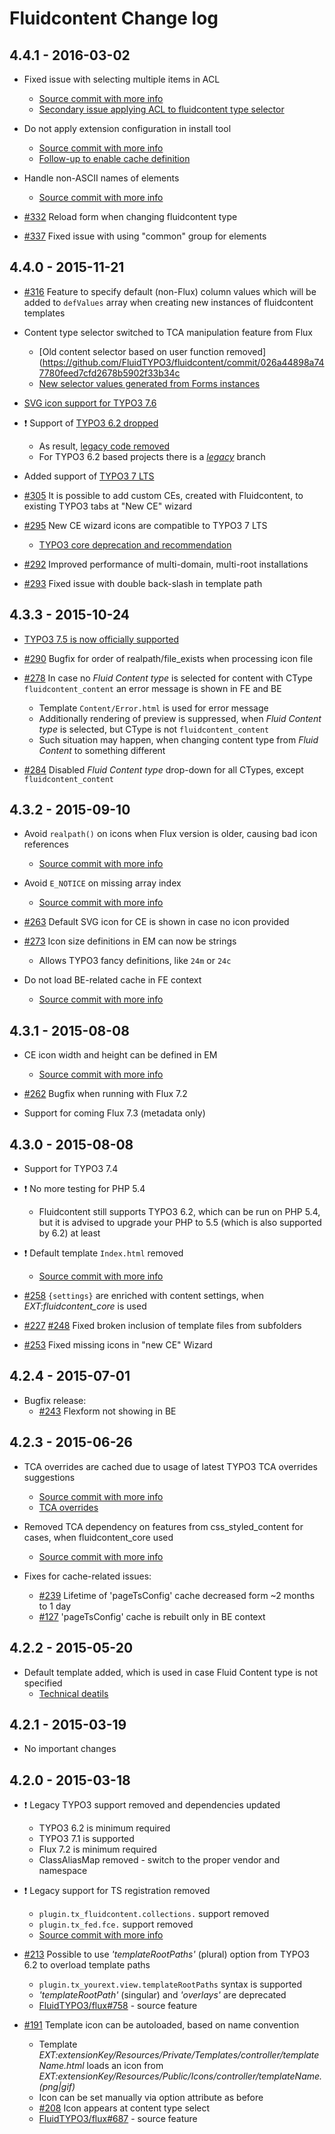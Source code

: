 # Fluidcontent Change log

4.4.1 - 2016-03-02
------------------

- Fixed issue with selecting multiple items in ACL
  - [Source commit with more info](https://github.com/FluidTYPO3/fluidcontent/commit/be1432be1e74740285aad85d868e142e629257d4)
  - [Secondary issue applying ACL to fluidcontent type selector](https://github.com/FluidTYPO3/fluidcontent/commit/0ecddd40fa71cd7f224eec2c9751f30fc7278bf8)
  
- Do not apply extension configuration in install tool
  - [Source commit with more info](https://github.com/FluidTYPO3/fluidcontent/commit/76e3952fb965e348cf95151586e800acbea64047)
  - [Follow-up to enable cache definition](https://github.com/FluidTYPO3/fluidcontent/commit/af6014bfc744b7e26c695e058a12fff911e5d80e)
  
- Handle non-ASCII names of elements
  - [Source commit with more info](https://github.com/FluidTYPO3/fluidcontent/commit/59102598fe1930e147fb4f48029e17346feeff6f)
  
- [#332](https://github.com/FluidTYPO3/fluidcontent/pull/332) Reload form when changing fluidcontent type

- [#337](https://github.com/FluidTYPO3/fluidcontent/pull/337) Fixed issue with using "common" group for elements

4.4.0 - 2015-11-21
------------------

- [#316](https://github.com/FluidTYPO3/fluidcontent/pull/316) Feature to specify default (non-Flux) column values which will be added to `defValues` array when creating new instances of fluidcontent templates

- Content type selector switched to TCA manipulation feature from Flux
  - [Old content selector based on user function removed](https://github.com/FluidTYPO3/fluidcontent/commit/026a44898a747780feed7cfd2678b5902f33b34c
  - [New selector values generated from Forms instances](https://github.com/FluidTYPO3/fluidcontent/commit/a03af543cd8183488b973428a9224aece8de0d44)

- [SVG icon support for TYPO3 7.6](https://github.com/FluidTYPO3/fluidcontent/commit/d08c0f1b40b607a3c1653ddbb48953619ca45d18)

- :exclamation: Support of [TYPO3 6.2 dropped](https://github.com/FluidTYPO3/fluidcontent/commit/f1df9a4b7ee563335c8f1feeb7925e6f820a7f19)
	- As result, [legacy code removed](https://github.com/FluidTYPO3/fluidcontent/pull/313)
	- For TYPO3 6.2 based projects there is a [*legacy*](https://github.com/FluidTYPO3/fluidcontent/tree/legacy) branch

- Added support of [TYPO3 7 LTS](https://github.com/FluidTYPO3/fluidcontent/commit/f1df9a4b7ee563335c8f1feeb7925e6f820a7f19)

- [#305](https://github.com/FluidTYPO3/fluidcontent/pull/305) It is possible to add custom CEs, created with Fluidcontent, to existing TYPO3 tabs at "New CE" wizard

- [#295](https://github.com/FluidTYPO3/fluidcontent/pull/295) New CE wizard icons are compatible to TYPO3 7 LTS
	- [TYPO3 core deprecation and recommendation](https://docs.typo3.org/typo3cms/extensions/core/latest/Changelog/7.5/Deprecation-69057-DeprecateIconUtilityAndMoveMethodsIntoIconFactory.html)

- [#292](https://github.com/FluidTYPO3/fluidcontent/pull/292) Improved performance of multi-domain, multi-root installations

- [#293](https://github.com/FluidTYPO3/fluidcontent/pull/293) Fixed issue with double back-slash in template path


4.3.3 - 2015-10-24
------------------

- [TYPO3 7.5 is now officially supported](https://github.com/FluidTYPO3/fluidcontent/commit/99a3381a81dc89ff0b570a3f7b837157827ff1b1)

- [#290](https://github.com/FluidTYPO3/fluidcontent/pull/290) Bugfix for order of realpath/file_exists when processing icon file

- [#278](https://github.com/FluidTYPO3/fluidcontent/pull/278) In case no *Fluid Content type* is selected for content with CType `fluidcontent_content` an error message is shown in FE and BE
	- Template `Content/Error.html` is used for error message
	- Additionally rendering of preview is suppressed, when *Fluid Content type* is selected, but CType is not `fluidcontent_content`
	- Such situation may happen, when changing content type from *Fluid Content* to something different

- [#284](https://github.com/FluidTYPO3/fluidcontent/pull/284) Disabled *Fluid Content type* drop-down for all CTypes, except `fluidcontent_content`

4.3.2 - 2015-09-10
------------------

- Avoid `realpath()` on icons when Flux version is older, causing bad icon references
	- [Source commit with more info](https://github.com/FluidTYPO3/fluidcontent/commit/76a98ff5907c97bfac71e93d2dc7884807503258)

- Avoid `E_NOTICE` on missing array index
	- [Source commit with more info](https://github.com/FluidTYPO3/fluidcontent/commit/6436d1c6d70d32483df92cf6606c23823dda898a)

- [#263](https://github.com/FluidTYPO3/fluidcontent/pull/263) Default SVG icon for CE is shown in case no icon provided

- [#273](https://github.com/FluidTYPO3/fluidcontent/pull/273) Icon size definitions in EM can now be strings
	- Allows TYPO3 fancy definitions, like `24m` or `24c`

- Do not load BE-related cache in FE context
	- [Source commit with more info](https://github.com/FluidTYPO3/fluidcontent/commit/f87ce58b7edbc4a4af8a2074aa9cc985d9e312d1)

4.3.1 - 2015-08-08
------------------

- CE icon width and height can be defined in EM
	- [Source commit with more info](https://github.com/FluidTYPO3/fluidcontent/commit/4bc2f324ed6b6dda490cee9b5915397861589168)

- [#262](https://github.com/FluidTYPO3/fluidcontent/pull/262) Bugfix when running with Flux 7.2

- Support for coming Flux 7.3 (metadata only)

4.3.0 - 2015-08-08
------------------

- Support for TYPO3 7.4

- :exclamation: No more testing for PHP 5.4
	- Fluidcontent still supports TYPO3 6.2, which can be run on PHP 5.4, but it is advised to upgrade your PHP to 5.5 (which is also supported by 6.2) at least

- :exclamation: Default template `Index.html` removed
	- [Source commit with more info](https://github.com/FluidTYPO3/fluidcontent/commit/c05dbd237dedbf84c69583626ef7096caf9dcb99)

- [#258](https://github.com/FluidTYPO3/fluidcontent/issues/258) `{settings}` are enriched with content settings, when *EXT:fluidcontent_core* is used

- [#227](https://github.com/FluidTYPO3/fluidcontent/issues/227) [#248](https://github.com/FluidTYPO3/fluidcontent/issues/248) Fixed broken inclusion of template files from subfolders

- [#253](https://github.com/FluidTYPO3/fluidcontent/issues/253) Fixed missing icons in "new CE" Wizard

4.2.4 - 2015-07-01
------------------

- Bugfix release:
	- [#243](https://github.com/FluidTYPO3/fluidcontent/issues/243) Flexform not showing in BE

4.2.3 - 2015-06-26
------------------

- TCA overrides are cached due to usage of latest TYPO3 TCA overrides suggestions
	- [Source commit with more info](https://github.com/FluidTYPO3/fluidcontent/commit/b3b4da75f9a338d266e1c1f94b7b7c6719083fcb)
	- [TCA overrides](http://docs.typo3.org/typo3cms/TCAReference/ExtendingTca/StoringChanges/Index.html#storing-changes-extension-overrides)

- Removed TCA dependency on features from css_styled_content for cases, when fluidcontent_core used
	- [Source commit with more info](https://github.com/FluidTYPO3/fluidcontent/commit/e2a274a6c6eee875f83c28b30ef9777f46544ca3)

- Fixes for cache-related issues:
	- [#239](https://github.com/FluidTYPO3/fluidcontent/pull/239) Lifetime of 'pageTsConfig' cache decreased form ~2 months to 1 day
	- [#127](https://github.com/FluidTYPO3/fluidcontent/issues/127) 'pageTsConfig' cache is rebuilt only in BE context

4.2.2 - 2015-05-20
------------------

- Default template added, which is used in case Fluid Content type is not specified
  - [Technical deatils](https://github.com/FluidTYPO3/fluidcontent/commit/763fbb612e95038391d178e33295c2829623f738)

4.2.1 - 2015-03-19
------------------

- No important changes

4.2.0 - 2015-03-18
------------------

- :exclamation: Legacy TYPO3 support removed and dependencies updated
  - TYPO3 6.2 is minimum required
  - TYPO3 7.1 is supported
  - Flux 7.2 is minimum required
  - ClassAliasMap removed - switch to the proper vendor and namespace

- :exclamation: Legacy support for TS registration removed
  - `plugin.tx_fluidcontent.collections.` support removed
  - `plugin.tx_fed.fce.` support removed
  - [Source commit with more info](https://github.com/FluidTYPO3/fluidcontent/commit/0cd6448ebdcb3bdcc82103d5f22eb4d30b475767)

- [#213](https://github.com/FluidTYPO3/fluidcontent/pull/213) Possible to use *'templateRootPaths'* (plural) option from TYPO3 6.2 to overload template paths
  - `plugin.tx_yourext.view.templateRootPaths` syntax is supported
  - *'templateRootPath'* (singular) and *'overlays'* are deprecated
  - [FluidTYPO3/flux#758](https://github.com/FluidTYPO3/flux/pull/758) - source feature

- [#191](https://github.com/FluidTYPO3/fluidcontent/pull/191) Template icon can be autoloaded, based on name convention
  - Template *EXT:extensionKey/Resources/Private/Templates/$controller/$templateName.html* loads an icon from *EXT:extensionKey/Resources/Public/Icons/$controller/$templateName.(png|gif)*
  - Icon can be set manually via option attribute as before
  - [#208](https://github.com/FluidTYPO3/fluidcontent/pull/208) Icon appears at content type select
  - [FluidTYPO3/flux#687](https://github.com/FluidTYPO3/flux/pull/687) - source feature

